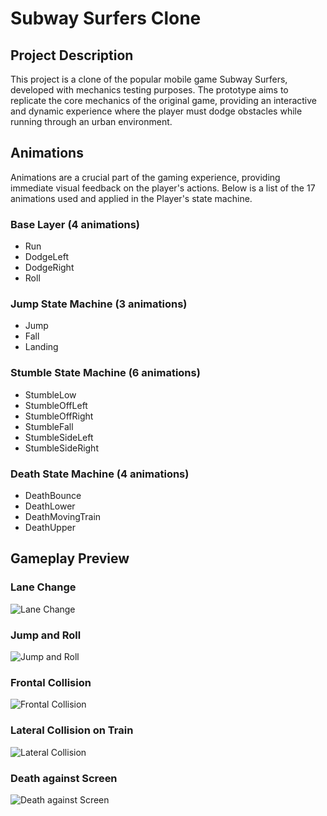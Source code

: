 # Subway Surfers Clone

## Project Description
This project is a clone of the popular mobile game Subway Surfers, developed with mechanics testing purposes. The prototype aims to replicate the core mechanics of the original game, providing an interactive and dynamic experience where the player must dodge obstacles while running through an urban environment.

## Animations
Animations are a crucial part of the gaming experience, providing immediate visual feedback on the player's actions. Below is a list of the 17 animations used and applied in the Player's state machine.

### Base Layer (4 animations)
- Run
- DodgeLeft
- DodgeRight
- Roll

### Jump State Machine (3 animations)
- Jump
- Fall
- Landing

### Stumble State Machine (6 animations)
- StumbleLow
- StumbleOffLeft
- StumbleOffRight
- StumbleFall
- StumbleSideLeft
- StumbleSideRight

### Death State Machine (4 animations)
- DeathBounce
- DeathLower
- DeathMovingTrain
- DeathUpper

## Gameplay Preview

### Lane Change
![Lane Change](https://github.com/JuanGr95/Subway-Surfers-Clon/assets/131586834/92714c0e-3107-40d3-b9d0-fa1b99edca9f)

### Jump and Roll
![Jump and Roll](https://github.com/JuanGr95/Subway-Surfers-Clon/assets/131586834/4d54c09f-8d03-4d30-b11e-eb2f1267bf50)

### Frontal Collision
![Frontal Collision](https://github.com/JuanGr95/Subway-Surfers-Clon/assets/131586834/b20e69ca-14dc-4980-a79a-7c0c7139991e)

### Lateral Collision on Train
![Lateral Collision](https://github.com/JuanGr95/Subway-Surfers-Clon/assets/131586834/9251d61e-65fb-4278-960b-1c5881b116bf)

### Death against Screen
![Death against Screen](https://github.com/JuanGr95/Subway-Surfers-Clon/assets/131586834/3c2ffd12-4572-4d03-b034-cb67f0809ec7)
